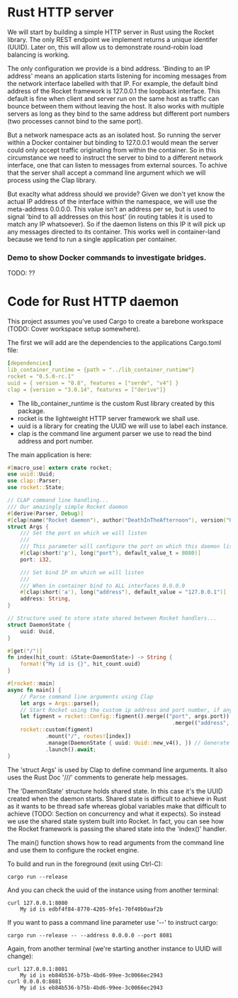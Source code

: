 # Rust HTTP server
We will start by building a simple HTTP server in Rust using the Rocket library. The only REST endpoint we implement returns a unique identifer (UUID). Later on, this will allow us to demonstrate round-robin load balancing is working.

The only configuration we provide is a bind address. 'Binding to an IP address' means an application starts listening for incoming messages from the network interface labelled with that IP. For example, the default bind address of the Rocket framework is 127.0.0.1 the loopback interface. This default is fine when client and server run on the same host as traffic can bounce between them without leaving the host. It also works with multiple servers as long as they bind to the same address but different port numbers (two processes cannot bind to the same port).

But a network namespace acts as an isolated host. So running the server within a Docker container but binding to 127.0.0.1 would mean the server could only accept traffic originating from within the container. So in this circumstance we need to instruct the server to bind to a different network interface, one that can listen to messages from external sources. To achive that the server shall accept a command line argument which we will process using the Clap library.

But exaclty what address should we provide? Given we don't yet know the actual IP address of the interface within the namespace, we will use the meta-address 0.0.0.0. This value isn't an address per se, but is used to signal 'bind to all addresses on this host' (in routing tables it is used to match any IP whatsoever). So if the daemon listens on this IP it will pick up any messages directed to its container. This works well in container-land because we tend to run a single application per container.

### Demo to show Docker commands to investigate bridges.
TODO: ??



# Code for Rust HTTP daemon
This project assumes you've used Cargo to create a barebone workspace (TODO: Cover workspace setup somewhere). 

The first we will add are the dependencies to the applications Cargo.toml file:
```yaml
[dependencies]
lib_container_runtime = {path = "../lib_container_runtime"}
rocket = "0.5.0-rc.1"
uuid = { version = "0.8", features = ["serde", "v4"] }
clap = {version = "3.0.14", features = ["derive"]}
```
- The lib_container_runtime is the custom Rust library created by this package.
- rocket is the lightweight HTTP server framework we shall use.
- uuid is a library for creating the UUID we will use to label each instance.
- clap is the command line argument parser we use to read the bind address and port number.

The main application is here:
```rust
#[macro_use] extern crate rocket;
use uuid::Uuid;
use clap::Parser;
use rocket::State;

// CLAP command line handling...
/// Our amazingly simple Rocket daemon
#[derive(Parser, Debug)]
#[clap(name("Rocket daemon"), author("DeathInTheAfternoon"), version("0.1"), about("Does what is says on the tin."), long_about=None)]
struct Args {
    /// Set the port on which we will listen
    /// 
    /// This parameter will configure the port on which this daemon listens for incoming requests.
    #[clap(short('p'), long("port"), default_value_t = 8080)]
    port: i32,

    /// Set bind IP on which we will listen
    /// 
    /// When in container bind to ALL interfaces 0.0.0.0
    #[clap(short('a'), long("address"), default_value = "127.0.0.1")]
    address: String,
}

// Structure used to store state shared between Rocket handlers...
struct DaemonState {
    uuid: Uuid,
}

#[get("/")]
fn index(hit_count: &State<DaemonState>) -> String {
    format!("My id is {}", hit_count.uuid)
}

#[rocket::main]
async fn main() {
    // Parse command line arguments using Clap
    let args = Args::parse(); 
    // Start Rocket using the custom ip address and port number, if any
    let figment = rocket::Config::figment().merge(("port", args.port))
                                                    .merge(("address", args.address));
    rocket::custom(figment)
            .mount("/", routes![index])
            .manage(DaemonState { uuid: Uuid::new_v4(), }) // Generate a uuid for this instance
            .launch().await;
}
```
The 'struct Args' is used by Clap to define command line arguments. It also uses the Rust Doc '///' comments to generate help messages.

The 'DaemonState' structure holds shared state. In this case it's the UUID created when the daemon starts. Shared state is difficult to achieve in Rust as it wants to be thread safe whereas global variables make that difficult to achieve (TODO: Section on concurrency and what it expects). So instead we use the shared state system built into Rocket. In fact, you can see how the Rocket framework is passing the shared state into the 'index()' handler.

The main() function shows how to read arguments from the command line and use them to configure the rocket engine.

To build and run in the foreground (exit using Ctrl-C):
```console
cargo run --release
```
And you can check the uuid of the instance using from another terminal:
```console
curl 127.0.0.1:8080
    My id is edbf4f84-8770-4205-9fe1-70f40b0aaf2b
```
If you want to pass a command line parameter use '--' to instruct cargo:
```console
cargo run --release -- --address 0.0.0.0 --port 8081
```
Again, from another terminal (we're starting another instance to UUID will change):
```console
curl 127.0.0.1:8081
    My id is eb84b536-b75b-4bd6-99ee-3c0066ec2943
curl 0.0.0.0:8081
    My id is eb84b536-b75b-4bd6-99ee-3c0066ec2943
```